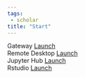 ```yaml
---
tags:
 - scholar
title: "Start"
---
```


<div class="launch">
	<div class="panel">
		Gateway
		<a class="btn btn-launch" href="https://gateway.${resource.frontend}.rcac.purdue.edu/" title="Launch OnDemand Gateway" target="_blank" rel="noopener">Launch</a>
	</div>
	<div class="panel">
		Remote Desktop
		<a class="btn btn-launch" href="https://desktop.${resource.frontend}.rcac.purdue.edu/" title="Remote Desktop" target="_blank" rel="noopener">Launch</a>
	</div>
	<div class="panel">
		Jupyter Hub
		<a class="btn btn-launch" href="https://notebook.${resource.frontend}.rcac.purdue.edu/" title="Launch Jupyter Hub" target="_blank" rel="noopener">Launch</a>
	</div>
	<div class="panel">
		Rstudio
		<a class="btn btn-launch" href="https://rstudio.${resource.frontend}.rcac.purdue.edu/" title="Launch Rstudio" target="_blank" rel="noopener">Launch</a>
	</div>
</div>
